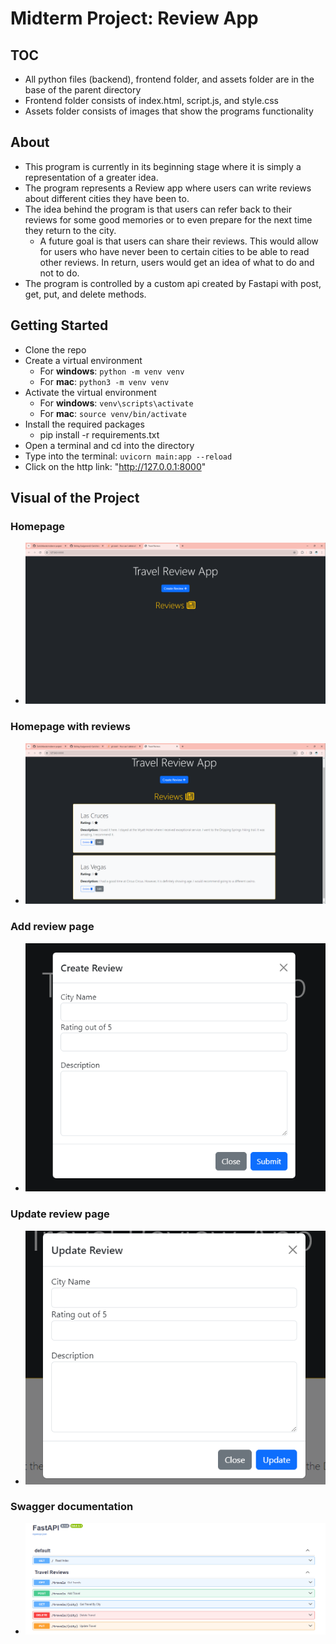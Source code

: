 # Midterm Project: Review App

## TOC
* All python files (backend), frontend folder, and assets folder are in the base of the parent directory
* Frontend folder consists of index.html, script.js, and style.css
* Assets folder consists of images that show the programs functionality

## About 
* This program is currently in its beginning stage where it is simply a representation of a greater idea.
* The program represents a Review app where users can write reviews about different cities they have been to.
* The idea behind the program is that users can refer back to their reviews for some good memories or to even prepare for the next time they return to the city.
   * A future goal is that users can share their reviews. This would allow for users who have never been to certain cities to be able to read other reviews. In return, users would get an idea of what to do and not to do.
* The program is controlled by a custom api created by Fastapi with post, get, put, and delete methods.  

## Getting Started
* Clone the repo
* Create a virtual environment
   * For __windows__: ``python -m venv venv``
   * For __mac__: ``python3 -m venv venv``
* Activate the virtual environment 
   * For __windows__: ``venv\scripts\activate``
   * For __mac__: ``source venv/bin/activate``
* Install the required packages
   * pip install -r requirements.txt
* Open a terminal and cd into the directory 
* Type into the terminal: ``uvicorn main:app --reload``
* Click on the http link: "http://127.0.0.1:8000"

## Visual of the Project

### Homepage
* ![Homepage.](./assets/homepage.png)
### Homepage with reviews
* ![Homepage with reviews](./assets/home-with-reviews.png)
### Add review page
* ![Review page](./assets/review-page.png)
### Update review page
* ![Update page](./assets/update-page.png)
### Swagger documentation
* ![Documentation page](./assets/swagger-docs.png)
